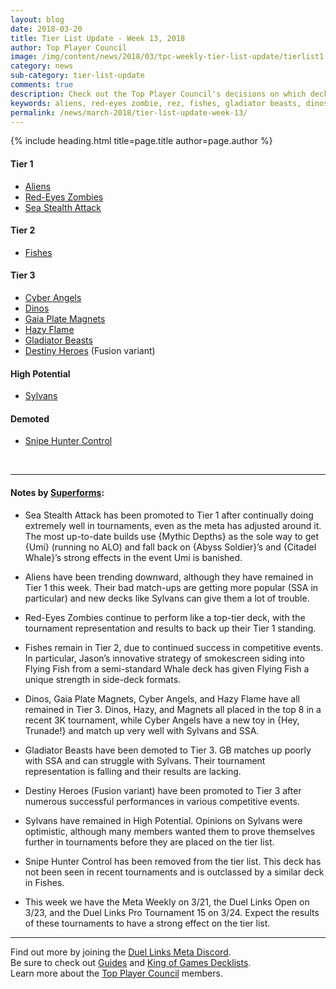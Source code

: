 ```yaml
---
layout: blog
date: 2018-03-20
title: Tier List Update - Week 13, 2018
author: Top Player Council
image: /img/content/news/2018/03/tpc-weekly-tier-list-update/tierlist1.jpg
category: news
sub-category: tier-list-update
comments: true
description: Check out the Top Player Council's decisions on which decks are the best in the Meta!
keywords: aliens, red-eyes zombie, rez, fishes, gladiator beasts, dinos, ssa, water, sea stealth attack, cyber angels, ca, magnets, hazy, hazy flame, destiny heroes, tier, tier 1, flying fish, sylvans
permalink: /news/march-2018/tier-list-update-week-13/
---
```


{% include heading.html title=page.title author=page.author %}

#### Tier 1
* [Aliens](/tier-list/aliens/) 
* [Red-Eyes Zombies](/tier-list/red-eyes-zombies/) 
* [Sea Stealth Attack](/tier-list/sea-stealth-attack/)

#### Tier 2
* [Fishes](/tier-list/fishes/) 

#### Tier 3
* [Cyber Angels](/tier-list/cyber-angels/) 
* [Dinos](/tier-list/dinos/) 
* [Gaia Plate Magnets](/tier-list/magnet-warriors/) 
* [Hazy Flame](/tier-list/hazy-flame/) 
* [Gladiator Beasts](/tier-list/gladiator-beasts/)
* [Destiny Heroes](/tier-list/destiny-heroes/) (Fusion variant)

#### High Potential
* [Sylvans](/tier-list/sylvans/) 

#### Demoted
* [Snipe Hunter Control](/tier-list/snipe-hunter/)

<br>

---

#### Notes by [Superforms]():  

* Sea Stealth Attack has been promoted to Tier 1 after continually doing extremely well in tournaments, even as the meta has adjusted around it. The most up-to-date builds use {Mythic Depths} as the sole way to get {Umi} (running no ALO) and fall back on {Abyss Soldier}’s and {Citadel Whale}’s strong effects in the event Umi is banished.

* Aliens have been trending downward, although they have remained in Tier 1 this week. Their bad match-ups are getting more popular (SSA in particular) and new decks like Sylvans can give them a lot of trouble.  

* Red-Eyes Zombies continue to perform like a top-tier deck, with the tournament representation and results to back up their Tier 1 standing.  

* Fishes remain in Tier 2, due to continued success in competitive events. In particular, Jason’s innovative strategy of smokescreen siding into Flying Fish from a semi-standard Whale deck has given Flying Fish a unique strength in side-deck formats.  

* Dinos, Gaia Plate Magnets, Cyber Angels, and Hazy Flame have all remained in Tier 3. Dinos, Hazy, and Magnets all placed in the top 8 in a recent 3K tournament, while Cyber Angels have a new toy in {Hey, Trunade!} and match up very well with Sylvans and SSA.  

* Gladiator Beasts have been demoted to Tier 3. GB matches up poorly with SSA and can struggle with Sylvans. Their tournament representation is falling and their results are lacking.  

* Destiny Heroes (Fusion variant) have been promoted to Tier 3 after numerous successful performances in various competitive events.  

* Sylvans have remained in High Potential. Opinions on Sylvans were optimistic, although many members wanted them to prove themselves further in tournaments before they are placed on the tier list.  

* Snipe Hunter Control has been removed from the tier list. This deck has not been seen in recent tournaments and is outclassed by a similar deck in Fishes.  

* This week we have the Meta Weekly on 3/21, the Duel Links Open on 3/23, and the Duel Links Pro Tournament 15 on 3/24. Expect the results of these tournaments to have a strong effect on the tier list.  

---
Find out more by joining the [Duel Links Meta Discord](/discord/).  
Be sure to check out [Guides](/guides/) and [King of Games Decklists](/top-decks/).  
Learn more about the [Top Player Council](/top-player-council/) members.   
